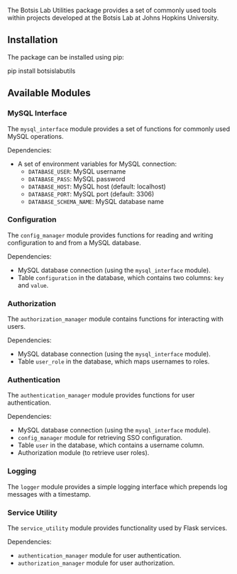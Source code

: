 The Botsis Lab Utilities package provides a set of commonly used tools within projects developed at the Botsis Lab at Johns Hopkins University.

## Installation

The package can be installed using pip:

pip install botsislabutils

## Available Modules

### MySQL Interface

The `mysql_interface` module provides a set of functions for commonly used MySQL operations.

Dependencies:

- A set of environment variables for MySQL connection:
  - `DATABASE_USER`: MySQL username
  - `DATABASE_PASS`: MySQL password
  - `DATABASE_HOST`: MySQL host (default: localhost)
  - `DATABASE_PORT`: MySQL port (default: 3306)
  - `DATABASE_SCHEMA_NAME`: MySQL database name

### Configuration

The `config_manager` module provides functions for reading and writing configuration to and from a MySQL database.

Dependencies:

- MySQL database connection (using the `mysql_interface` module).
- Table `configuration` in the database, which contains two columns: `key` and `value`.

### Authorization

The `authorization_manager` module contains functions for interacting with users.

Dependencies:

- MySQL database connection (using the `mysql_interface` module).
- Table `user_role` in the database, which maps usernames to roles.

### Authentication

The `authentication_manager` module provides functions for user authentication.

Dependencies:

- MySQL database connection (using the `mysql_interface` module).
- `config_manager` module for retrieving SSO configuration.
- Table `user` in the database, which contains a username column.
- Authorization module (to retrieve user roles).

### Logging

The `logger` module provides a simple logging interface which prepends log messages with a timestamp.

### Service Utility

The `service_utility` module provides functionality used by Flask services.

Dependencies:

- `authentication_manager` module for user authentication.
- `authorization_manager` module for user authorization.

